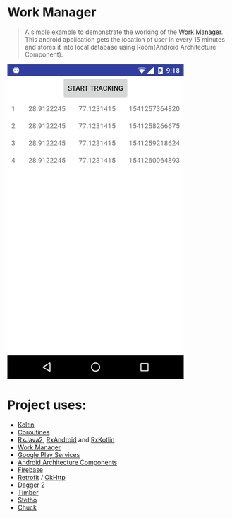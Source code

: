 # Work Manager

> A simple example to demonstrate the working of the [Work Manager](https://developer.android.com/topic/libraries/architecture/workmanager/).
> This android application gets the location of user in every 15 minutes and stores it into local database using Room(Android Architecture Component).

<img src="/screenshots/Screenshot_20181103-211813.png" width="400"/>

# Project uses:
- [Koltin](https://github.com/JetBrains/kotlin)
- [Coroutines](https://github.com/Kotlin/kotlinx.coroutines/blob/master/coroutines-guide.md)
- [RxJava2](https://github.com/ReactiveX/RxJava), [RxAndroid](https://github.com/ReactiveX/RxAndroid) and [RxKotlin](https://github.com/ReactiveX/RxKotlin)
- [Work Manager](https://developer.android.com/topic/libraries/architecture/workmanager/)
- [Google Play Services](https://developers.google.com/android/guides/overview)
- [Android Architecture Components](https://developer.android.com/topic/libraries/architecture/)
- [Firebase](https://firebase.google.com/docs/android/setup)
- [Retrofit](http://square.github.io/retrofit/) / [OkHttp](http://square.github.io/okhttp/)
- [Dagger 2](https://google.github.io/dagger/)
- [Timber](https://github.com/JakeWharton/timber)
- [Stetho](http://facebook.github.io/stetho/)
- [Chuck](https://github.com/jgilfelt/chuck)

